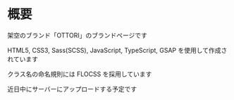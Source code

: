 # 概要

架空のブランド「OTTORI」のブランドページです

HTML5, CSS3, Sass(SCSS), JavaScript, TypeScript, GSAP を使用して作成されています

クラス名の命名規則には FLOCSS を採用しています

近日中にサーバーにアップロードする予定です
